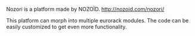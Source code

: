 Nozori is a platform made by NOZOÏD.
http://nozoid.com/nozori/

This platform can morph into multiple eurorack modules.
The code can be easily customized to get even more functionality.
